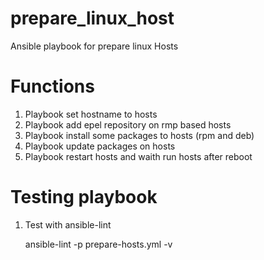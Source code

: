 # prepare_linux_host
Ansible playbook for prepare linux Hosts

# Functions

1. Playbook set hostname to hosts
2. Playbook add epel repository on rmp based hosts
3. Playbook install some packages to hosts (rpm and deb)
4. Playbook update packages on hosts
5. Playbook restart hosts and waith run hosts after reboot

# Testing playbook

1. Test with ansible-lint

    
    ansible-lint -p prepare-hosts.yml -v
